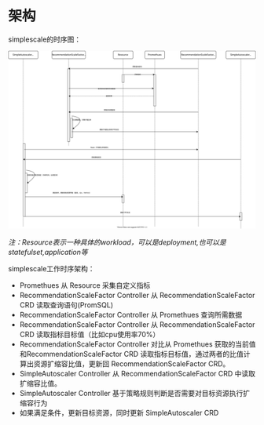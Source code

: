 # 架构

simplescale的时序图：

![时序图](./framework.svg)

*注：Resource表示一种具体的workload，可以是deployment,也可以是statefulset,application等*

simplescale工作时序架构：
- Promethues 从 Resource 采集自定义指标
- RecommendationScaleFactor Controller 从 RecommendationScaleFactor CRD 读取查询语句(PromSQL)
- RecommendationScaleFactor Controller 从 Promethues 查询所需数据
- RecommendationScaleFactor Controller 从 RecommendationScaleFactor CRD 读取指标目标值（比如cpu使用率70%）
- RecommendationScaleFactor Controller 对比从 Promethues 获取的当前值和RecommendationScaleFactor CRD 读取指标目标值，通过两者的比值计算出资源扩缩容比值，更新回 RecommendationScaleFactor CRD。
- SimpleAutoscaler Controller 从 RecommendationScaleFactor CRD 中读取扩缩容比值。
- SimpleAutoscaler Controller 基于策略规则判断是否需要对目标资源执行扩缩容行为
- 如果满足条件，更新目标资源，同时更新 SimpleAutoscaler CRD